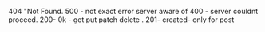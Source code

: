 404 "Not Found.
500 - not exact error server aware of
400 - server couldnt proceed.
200- 0k - get put patch delete .
201- created- only for post
